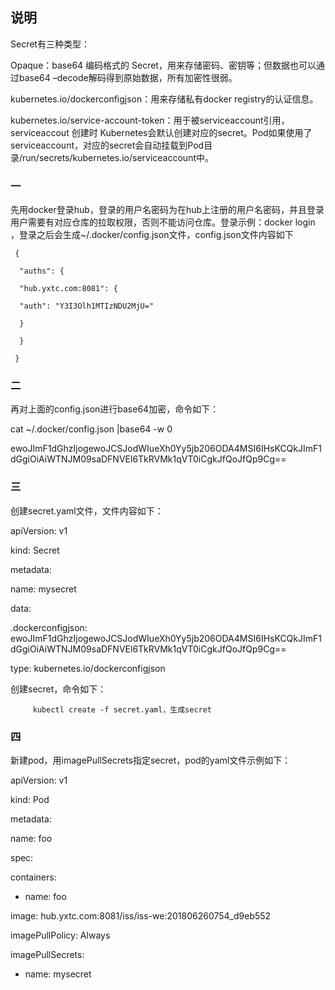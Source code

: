 ## 说明
Secret有三种类型：

Opaque：base64 编码格式的 Secret，用来存储密码、密钥等；但数据也可以通过base64 –decode解码得到原始数据，所有加密性很弱。

kubernetes.io/dockerconfigjson：用来存储私有docker registry的认证信息。

kubernetes.io/service-account-token：用于被serviceaccount引用，serviceaccout 创建时
Kubernetes会默认创建对应的secret。Pod如果使用了serviceaccount，对应的secret会自动挂载到Pod目录/run/secrets/kubernetes.io/serviceaccount中。


### 一
先用docker登录hub，登录的用户名密码为在hub上注册的用户名密码，并且登录用户需要有对应仓库的拉取权限，否则不能访问仓库。登录示例：docker login ，登录之后会生成~/.docker/config.json文件，config.json文件内容如下
```
 {

  "auths": {

  "hub.yxtc.com:8081": {

  "auth": "Y3I3Olh1MTIzNDU2MjU="

  }

  }

 } 
```

### 二

 再对上面的config.json进行base64加密，命令如下：

 cat ~/.docker/config.json |base64 -w 0

 ewoJImF1dGhzIjogewoJCSJodWIueXh0Yy5jb206ODA4MSI6IHsKCQkJImF1dGgiOiAiWTNJM09saDFNVEl6TkRVMk1qVT0iCgkJfQoJfQp9Cg==


### 三

创建secret.yaml文件，文件内容如下：

 apiVersion: v1

 kind: Secret

 metadata:

  name: mysecret

 data:

  .dockerconfigjson: ewoJImF1dGhzIjogewoJCSJodWIueXh0Yy5jb206ODA4MSI6IHsKCQkJImF1dGgiOiAiWTNJM09saDFNVEl6TkRVMk1qVT0iCgkJfQoJfQp9Cg==

 type: kubernetes.io/dockerconfigjson

 
 创建secret，命令如下：

         kubectl create -f secret.yaml，生成secret

 


### 四

新建pod，用imagePullSecrets指定secret，pod的yaml文件示例如下：

 apiVersion: v1

 kind: Pod

 metadata:

  name: foo

 spec:

  containers:

  - name: foo

  image: hub.yxtc.com:8081/iss/iss-we:201806260754_d9eb552

  imagePullPolicy: Always

  imagePullSecrets:

  - name: mysecret
